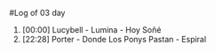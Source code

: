 #Log of 03 day

1. [00:00] Lucybell - Lumina - Hoy Soñé
1. [22:28] Porter - Donde Los Ponys Pastan - Espiral
